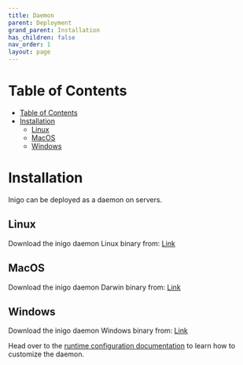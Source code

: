 ```yaml
---
title: Daemon
parent: Deployment
grand_parent: Installation
has_children: false
nav_order: 1
layout: page
---
```


# Table of Contents
- [Table of Contents](#table-of-contents)
- [Installation](#installation)
  - [Linux](#linux)
  - [MacOS](#macos)
  - [Windows](#windows)

# Installation
Inigo can be deployed as a daemon on servers.

## Linux
Download the inigo daemon Linux binary from: [Link](https://inigo.io)

## MacOS
Download the inigo daemon Darwin binary from: [Link](https://inigo.io)

## Windows
Download the inigo daemon Windows binary from: [Link](https://inigo.io)

Head over to the [runtime configuration documentation](deployment_runtime_override.html) to learn how to customize the daemon. 